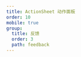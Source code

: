 ```yaml
---
title: ActionSheet 动作面板
order: 10
mobile: true
group:
  title: 反馈
  order: 3
  path: feedback
---
```


<code src="../demo/ActionSheet.tsx"></code>
<API src="../src/ActionSheet.tsx"></API>
